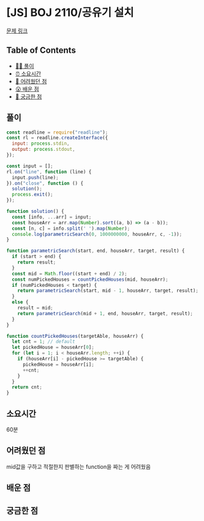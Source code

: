 # [JS] BOJ 2110/공유기 설치

[문제 링크](https://www.acmicpc.net/problem/2110)

<!-- 제목으로 다음과 같은 내용으로 작성해주세요 ! -->
<!-- 📕 백준 : BOJ 문제번호/문제제목 e.g. BOJ 2577/숫자의 개수 -->
<!-- 📗 프로그래머스 : PRO 문제번호/문제제목 e.g. PRO 120812/최빈값 구하기 -->
<!-- 백준허브를 사용하시면 프로그래머스의 문제번호도 확인하실 수 있습니다 -->

## Table of Contents

- [✍🏻 풀이](#풀이)
- [⏰ 소요시간](#소요시간)
- [🫠 어려웠던 점](#어려웠던-점)
- [😮 배운 점](#배운-점)
- [🤔 궁금한 점](#궁금한-점)

## 풀이

<!-- ```옆에 사용하는 언어를 기입하세요 e.g. javascript, python -->

```javascript
const readline = require("readline");
const rl = readline.createInterface({
  input: process.stdin,
  output: process.stdout,
});

const input = [];
rl.on("line", function (line) {
  input.push(line);
}).on("close", function () {
  solution();
  process.exit();
});

function solution() {
  const [info, ...arr] = input;
  const houseArr = arr.map(Number).sort((a, b) => (a - b));
  const [n, c] = info.split(' ').map(Number);
  console.log(parametricSearch(0, 1000000000, houseArr, c, -1));
}

function parametricSearch(start, end, houseArr, target, result) {
  if (start > end) {
    return result;
  }
  const mid = Math.floor((start + end) / 2);
  const numPickedHouses = countPickedHouses(mid, houseArr);
  if (numPickedHouses < target) {
    return parametricSearch(start, mid - 1, houseArr, target, result);
  }
  else {
    result = mid;
    return parametricSearch(mid + 1, end, houseArr, target, result);
  }
}

function countPickedHouses(targetAble, houseArr) {
  let cnt = 1; // default
  let pickedHouse = houseArr[0];
  for (let i = 1; i < houseArr.length; ++i) {
    if (houseArr[i] - pickedHouse >= targetAble) {
      pickedHouse = houseArr[i];
      ++cnt;
    }
  }
  return cnt;
}
```

## 소요시간
60분
## 어려웠던 점
mid값을 구하고 적절한지 판별하는 function을 짜는 게 어려웠음
## 배운 점

## 궁금한 점
